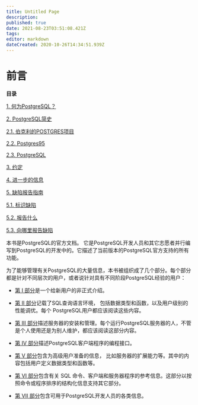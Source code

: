 ```yaml
---
title: Untitled Page
description: 
published: true
date: 2021-08-23T03:51:08.421Z
tags: 
editor: markdown
dateCreated: 2020-10-26T14:34:51.939Z
---
```


# 前言

**目录**

[1. 何为PostgreSQL？](intro-whatis)

[2. PostgreSQL简史](history)

[2.1. 伯克利的POSTGRES项目](history#HISTORY-BERKELEY)

[2.2. Postgres95](history#HISTORY-POSTGRES95)

[2.3. PostgreSQL](history#id-1.3.5.6)

[3. 约定](notation)

[4. 进一步的信息](resources)

[5. 缺陷报告指南](bug-reporting)

[5.1. 标识缺陷](bug-reporting#id-1.3.8.5)

[5.2. 报告什么](bug-reporting#id-1.3.8.6)

[5.3. 向哪里报告缺陷](bug-reporting#id-1.3.8.7)

本书是PostgreSQL的官方文档。 它是PostgreSQL开发人员和其它志愿者并行编写到PostgreSQL的开发中的。它描述了当前版本的PostgreSQL官方支持的所有功能。

为了能够管理有关PostgreSQL的大量信息，本书被组织成了几个部分。每个部分都是针对不同层次的用户，或者说针对具有不同阶段PostgreSQL经验的用户：

- [第 I 部分](tutorial "部分 I. 教程")是一个给新用户的非正式介绍。
    
- [第 II 部分](sql "部分 II. SQL 语言")记载了SQL查询语言环境， 包括数据类型和函数，以及用户级别的性能调优。每个 PostgreSQL用户都应该阅读这些内容。
    
- [第 III 部分](admin "部分 III. 服务器管理")描述服务器的安装和管理。每个运行PostgreSQL服务器的人，不管是个人使用还是为别人维护，都应该阅读这部分内容。
    
- [第 IV 部分](client-interfaces "部分 IV. 客户端接口")描述PostgreSQL客户端程序的编程接口。
    
- [第 V 部分](server-programming "部分 V. 服务器编程")包含为高级用户准备的信息， 比如服务器的扩展能力等。其中的内容包括用户定义数据类型和函数等。
    
- [第 VI 部分](reference "部分 VI. 参考")包含有关 SQL 命令、客户端和服务器程序的参考信息。这部分以按照命令或程序排序的结构化信息支持其它部分。
    
- [第 VII 部分](internals "部分 VII. 内部")包含可用于PostgreSQL开发人员的各类信息。
